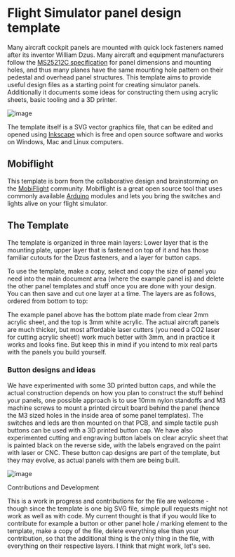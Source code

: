 # Flight Simulator panel design template

Many aircraft cockpit panels are mounted with quick lock fasteners named after its inventor William Dzus. Many aircraft and equipment manufacturers follow the [MS25212C specification](http://everyspec.com/MS-Specs/MS2/MS25000-MS25999/MS25212C_42008/) for panel dimensions and mounting holes, and thus many planes have the same mounting hole pattern on their pedestal and overhead panel structures. This template aims to provide useful design files as a starting point for creating simulator panels. Additionally it documents some ideas for constructing them using acrylic sheets, basic tooling and a 3D printer.

![image](https://user-images.githubusercontent.com/2587818/119943882-49ddad00-bf9c-11eb-83cf-31caa491c414.png)

The template itself is a SVG vector graphics file, that can be edited and opened using [Inkscape](https://inkscape.org/) which is free and open source software and works on Windows, Mac and Linux computers.

## Mobiflight

This template is born from the collaborative design and brainstorming on the [MobiFlight](https://www.mobiflight.com/en/index.html) community. Mobiflight is a great open source tool that uses commonly available [Arduino](https://www.arduino.cc/) modules and lets you bring the switches and lights alive on your flight simulator.

## The Template 

The template is organized in three main layers: Lower layer that is the mounting plate, upper layer that is fastened on top of it and has those familiar cutouts for the Dzus fasteners, and a layer for button caps. 

To use the template, make a copy, select and copy the size of panel you need into the main document area (where the example panel is) and delete the other panel templates and stuff once you are done with your design. You can then save and cut one layer at a time. The layers are as follows, ordered from bottom to top:

The example panel above has the bottom plate made from clear 2mm acrylic sheet, and the top is 3mm white acrylic. The actual aircraft panels are much thicker, but most affordable laser cutters (you need a CO2 laser for cutting acrylic sheet!) work much better with 3mm, and in practice it works and looks fine. But keep this in mind if you intend to mix real parts with the panels you build yourself.

### Button designs and ideas

We have experimented with some 3D printed button caps, and while the actual construction depends on how you plan to construct the stuff behind your panels, one possible approach is to use 10mm nylon standoffs and M3 machine screws to mount a printed circuit board behind the panel (hence the M3 sized holes in the inside area of some panel templates). The switches and leds are then mounted on that PCB, and simple tactile push buttons can be used with a 3D printed button cap. We have also experimented cutting and engraving button labels on clear acrylic sheet that is painted black on the reverse side, with the labels engraved on the paint with laser or CNC. These button cap designs are part of the template, but they may evolve, as actual panels with them are being built.

![image](https://user-images.githubusercontent.com/2587818/119947021-ef465000-bf9f-11eb-8c3e-73d43bf00b48.png)

Contributions and Development

This is a work in progress and contributions for the file are welcome - though since the template is one big SVG file, simple pull requests might not work as well as with code. My current thought is that if you would like to contribute for example a button or other panel hole / marking element to the template, make a copy of the file, delete everything else than your contribution, so that the additional thing is the only thing in the file, with everything on their respective layers. I think that might work, let's see.
